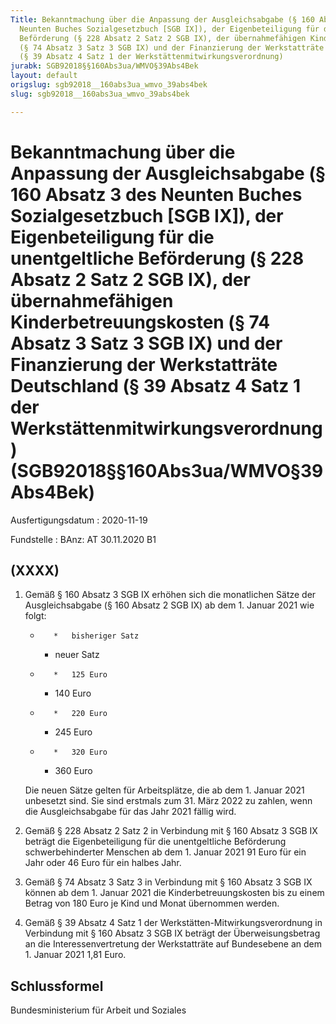 ```yaml
---
Title: Bekanntmachung über die Anpassung der Ausgleichsabgabe (§ 160 Absatz 3 des
  Neunten Buches Sozialgesetzbuch [SGB IX]), der Eigenbeteiligung für die unentgeltliche
  Beförderung (§ 228 Absatz 2 Satz 2 SGB IX), der übernahmefähigen Kinderbetreuungskosten
  (§ 74 Absatz 3 Satz 3 SGB IX) und der Finanzierung der Werkstatträte Deutschland
  (§ 39 Absatz 4 Satz 1 der Werkstättenmitwirkungsverordnung)
jurabk: SGB92018§§160Abs3ua/WMVO§39Abs4Bek
layout: default
origslug: sgb92018__160abs3ua_wmvo_39abs4bek
slug: sgb92018__160abs3ua_wmvo_39abs4bek

---
```


# Bekanntmachung über die Anpassung der Ausgleichsabgabe (§ 160 Absatz 3 des Neunten Buches Sozialgesetzbuch [SGB IX]), der Eigenbeteiligung für die unentgeltliche Beförderung (§ 228 Absatz 2 Satz 2 SGB IX), der übernahmefähigen Kinderbetreuungskosten (§ 74 Absatz 3 Satz 3 SGB IX) und der Finanzierung der Werkstatträte Deutschland (§ 39 Absatz 4 Satz 1 der Werkstättenmitwirkungsverordnung) (SGB92018§§160Abs3ua/WMVO§39Abs4Bek)

Ausfertigungsdatum
:   2020-11-19

Fundstelle
:   BAnz: AT 30.11.2020 B1


## (XXXX)


1.  Gemäß § 160 Absatz 3 SGB IX erhöhen sich die monatlichen Sätze der
    Ausgleichsabgabe (§ 160 Absatz 2 SGB IX) ab dem 1. Januar 2021 wie
    folgt:

    *        *   bisheriger Satz

        *   neuer Satz


    *        *   125 Euro

        *   140 Euro


    *        *   220 Euro

        *   245 Euro


    *        *   320 Euro

        *   360 Euro



    Die neuen Sätze gelten für Arbeitsplätze, die ab dem 1. Januar 2021
    unbesetzt sind. Sie sind erstmals zum 31. März 2022 zu zahlen, wenn
    die Ausgleichsabgabe für das Jahr 2021 fällig wird.


2.  Gemäß § 228 Absatz 2 Satz 2 in Verbindung mit § 160 Absatz 3 SGB IX
    beträgt die Eigenbeteiligung für die unentgeltliche Beförderung
    schwerbehinderter Menschen ab dem 1. Januar 2021 91 Euro für ein Jahr
    oder 46 Euro für ein halbes Jahr.


3.  Gemäß § 74 Absatz 3 Satz 3 in Verbindung mit § 160 Absatz 3 SGB IX
    können ab dem 1. Januar 2021 die Kinderbetreuungskosten bis zu einem
    Betrag von 180 Euro je Kind und Monat übernommen werden.


4.  Gemäß § 39 Absatz 4 Satz 1 der Werkstätten-Mitwirkungsverordnung in
    Verbindung mit § 160 Absatz 3 SGB IX beträgt der Überweisungsbetrag an
    die Interessenvertretung der Werkstatträte auf Bundesebene an dem 1.
    Januar 2021 1,81 Euro.





## Schlussformel

Bundesministerium für Arbeit und Soziales

